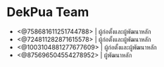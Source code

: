 # DekPua Team
- <@758681611251744788> | ผู้ก่อตั้งและผู้พัฒนาหลัก
- <@724811282871615578> | ผู้ก่อตั้งและผู้พัฒนาหลัก
- <@1003104881277677609> | ผู้ก่อตั้งและผู้พัฒนาหลัก
- <@875696504554278952> | ผู้พัฒนาหลัก
